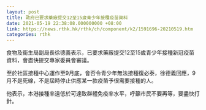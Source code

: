 ```yaml
---
layout: post
title: 政府已要求藥廠提交12至15歲青少年接種疫苗資料　
date: 2021-05-19 22:38:08.000000000 +08:00
link: https://news.rthk.hk/rthk/ch/component/k2/1591696-20210519.htm
categories: rthk
---
```


食物及衞生局副局長徐德義表示，已要求藥廠提交12至15歲青少年接種新冠疫苗資料，會盡快提交專家委員會審議。

至於社區接種中心運作至9月底，會否令青少年無法接種復必泰，徐德義回應，9月不是死線，不是屆時停止供應某一款疫苗予很需要接種的人。

他表示，本港接種率遠低於可達致群體免疫率水平，呼籲市民不要再等，要盡快打針。
